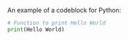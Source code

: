 An example of a codeblock for Python:

``` py title="first_print.py"
# Function to print Hello World
print(Hello World)
```